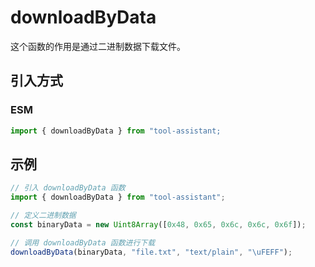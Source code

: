 # downloadByData

这个函数的作用是通过二进制数据下载文件。

## 引入方式

<!-- ### CJS

```javascript
const { downloadByData } = require("tool-assistant");
``` -->

### ESM

```javascript
import { downloadByData } from "tool-assistant;
```

## 示例

```javascript
// 引入 downloadByData 函数
import { downloadByData } from "tool-assistant";

// 定义二进制数据
const binaryData = new Uint8Array([0x48, 0x65, 0x6c, 0x6c, 0x6f]);

// 调用 downloadByData 函数进行下载
downloadByData(binaryData, "file.txt", "text/plain", "\uFEFF");
```
